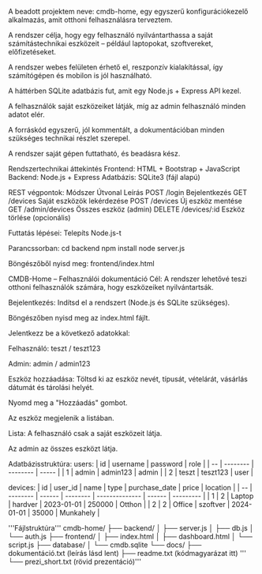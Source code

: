 A beadott projektem neve: cmdb-home, egy egyszerű konfigurációkezelő alkalmazás, amit otthoni felhasználásra terveztem.

A rendszer célja, hogy egy felhasználó nyilvántarthassa a saját számítástechnikai eszközeit – például laptopokat, szoftvereket, előfizetéseket.

A rendszer webes felületen érhető el, reszponzív kialakítással, így számítógépen és mobilon is jól használható.

A háttérben SQLite adatbázis fut, amit egy Node.js + Express API kezel.

A felhasználók saját eszközeiket látják, míg az admin felhasználó minden adatot elér.

A forráskód egyszerű, jól kommentált, a dokumentációban minden szükséges technikai részlet szerepel.

A rendszer saját gépen futtatható, és beadásra kész.

Rendszertechnikai áttekintés
Frontend: HTML + Bootstrap + JavaScript
Backend: Node.js + Express
Adatbázis: SQLite3 (fájl alapú)

REST végpontok:
Módszer	Útvonal	Leírás
POST	/login	Bejelentkezés
GET	/devices	Saját eszközök lekérdezése
POST	/devices	Új eszköz mentése
GET	/admin/devices	Összes eszköz (admin)
DELETE	/devices/:id	Eszköz törlése (opcionális)

Futtatás lépései:
Telepíts Node.js-t

Parancssorban:
cd backend
npm install
node server.js

Böngészőből nyisd meg: frontend/index.html

CMDB-Home – Felhasználói dokumentáció
Cél:
A rendszer lehetővé teszi otthoni felhasználók számára, hogy eszközeiket nyilvántartsák.

Bejelentkezés:
Indítsd el a rendszert (Node.js és SQLite szükséges).

Böngészőben nyisd meg az index.html fájlt.

Jelentkezz be a következő adatokkal:

Felhasználó: teszt / teszt123

Admin: admin / admin123

Eszköz hozzáadása:
Töltsd ki az eszköz nevét, típusát, vételárát, vásárlás dátumát és tárolási helyét.

Nyomd meg a "Hozzáadás" gombot.

Az eszköz megjelenik a listában.

Lista:
A felhasználó csak a saját eszközeit látja.

Az admin az összes eszközt látja.

Adatbázisstruktúra:
users:
| id | username | password | role  |
| -- | -------- | -------- | ----- |
| 1  | admin    | admin123 | admin |
| 2  | teszt    | teszt123 | user  |

devices:
| id |  user_id | name   | type     |  purchase_date | price  | location  |
| -- | -------- | ------ | -------- | -------------- | ------ | --------- |
| 1  | 2        | Laptop | hardver  | 2023-01-01     | 250000 | Otthon    |
| 2  | 2        | Office | szoftver | 2024-01-01     | 35000  | Munkahely |

'''Fájlstruktúra'''
cmdb-home/
├── backend/
│   ├── server.js
│   ├── db.js
│   └── auth.js
├── frontend/
│   ├── index.html
│   ├── dashboard.html
│   └── script.js
├── database/
│   └── cmdb.sqlite
└── docs/
    ├── dokumentáció.txt (leírás lásd lent)
    ├── readme.txt (kódmagyarázat itt)
'''    └── prezi_short.txt (rövid prezentáció)'''
